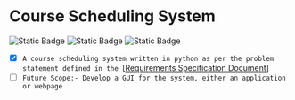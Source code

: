 # Course Scheduling System
<img alt="Static Badge" src="https://img.shields.io/badge/Python-blue"> <img alt="Static Badge" src="https://img.shields.io/badge/Software Engineering-blue"> <img alt="Static Badge" src="https://img.shields.io/badge/Mini_Project-blue">

- [x] `A course scheduling system written in python as per the problem statement defined in the `[[Requirements Specification Document](ReqSpecDoc.pdf)]
- [ ] `Future Scope:- Develop a GUI for the system, either an application or webpage`

